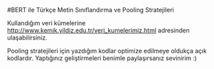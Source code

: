 #BERT ile Türkçe Metin Sınıflandırma ve Pooling Stratejileri

Kullandığım veri kümelerine http://www.kemik.yildiz.edu.tr/veri_kumelerimiz.html adresinden ulaşabilirsiniz.

Pooling stratejileri için yazdığım kodlar optimize edilmeye oldukça açık kodlardır. Yaptığınız geliştirmeleri benimle paylaşırsanız sevinirim :)
